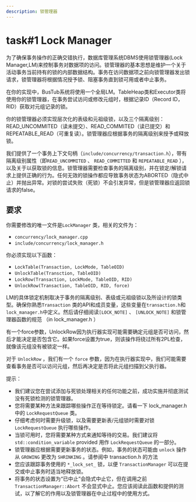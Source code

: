```yaml
---
description: 锁管理器
---
```


# task#1 Lock Manager

为了确保事务操作的正确交错执行，数据库管理系统DBMS使用锁管理器(Lock Manager,LM)来控制事务对数据项的访问。锁管理器的基本思想是维护一个关于活动事务当前持有的锁的内部数据结构。事务在访问数据项之前向锁管理器发出锁请求，锁管理器将根据情况授予锁、阻塞事务直到锁可用或者中止事务。

在你的实现中，BusTub系统将使用一个全局LM。TableHeap类和Executor类将使用你的锁管理器，在事务尝试访问或修改元组时，根据记录ID（Record ID，RID）获取对元组记录的锁。

你的锁管理器必须实现层次化的表级和元祖级锁，以及三个隔离级别：READ\_UNCOMMITED（读未提交）、READ\_COMMITED（读已提交）和REPEATABLE\_READ（可重复读）。锁管理器应根据事务的隔离级别来授予或释放锁。

我们提供了一个事务上下文句柄（`include/concurrency/transaction.h`），带有隔离级别属性（即`READ_UNCOMMITED` 、 `READ_COMMITTED` 和 `REPEATABLE_READ` ），以及关于以获取锁的信息。锁管理器需要检查事务的隔离级别，并在锁定/解锁请求上提供正确的行为。任何无效的锁操作都应导致事务状态为ABORTED（隐式中止）并抛出异常。对锁的尝试失败（死锁）不会引发异常，但是锁管理器应返回锁请求的false。

## 要求

你需要修改的唯一文件是`LockManager` 类，相关的文件为：

* `concurrency/lock_manager.cpp`
* `include/concurrency/lock_manager.h`

你必须实现以下函数：

* `LockTable(Transaction, LockMode, TableOID)`
* `UnlockTable(Transction, TableOID)`
* `LockRow(Transaction, LockMode, TableOID, RID)`
* `UnlockRow(Transaction, TableOID, RID, force)`

LM的具体锁定机制取决于事务的隔离级别、表级或元祖级锁以及所设计的锁类型。确保你熟悉`Transaction` 类的API和成员变量，这些变量在`transaction.h`和`lock_manager.h`中定义。然后请仔细阅读`[LOCK_NOTE]` 、 `[UNLOCK_NOTE]` 和锁管理器函数的规范 （in lock\_manager.h ）

有一个force参数，UnlockRow因为执行器实现可能需要确定元组是否可访问，然后才能决定是否包含它。如果force设置为true，则该操作将绕过所有2PL检查，就像该元组没有被锁定一样。

对于 `UnlockRow` ，我们有一个 `force` 参数，因为在执行器实现中，我们可能需要查看事务是否可以访问元组，然后再决定是否将此元组扫描到父执行器。

提示：

* 我们建议您在尝试添加与死锁处理相关的任何功能之前，成功实施并彻底测试没有死锁检测的锁管理器。
* 您将需要某种方法来跟踪哪些操作正在等待锁定。请看一下 lock\_manager.h 中的 `LockRequestQueue` 类。
* 仔细考虑何时需要升级锁，以及需要更新表/元组锁时需要对锁 `LockRequestQueue` 执行哪些操作。
* 当锁可用时，您将需要某种方式来通知等待的交易。我们建议将 `std::condition_variable` provided 用作 `LockRequestQueue` 的一部分。
* 锁管理器应根据需要更新事务的状态。例如，事务的状态可能由 `unlock` 操作从 `GROWING` 更改为 `SHRINKING` 。请参阅中 transaction.h 的方法
* 您应该跟踪事务使用的 `*_lock_set_` 锁，以便 `TransactionManager` 可以在提交或中止事务时适当地释放锁。
* 将事务的状态设置为“已中止”会隐式中止它，但在调用之前 `TransactionManager::Abort` 不会显式中止。您应该阅读此函数和提供的测试，以了解它的作用以及锁管理器在中止过程中的使用方式。
